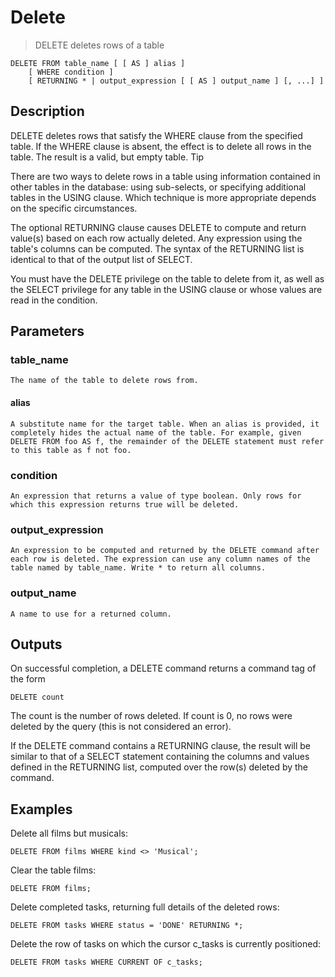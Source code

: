 # Delete

> DELETE deletes rows of a table

```
DELETE FROM table_name [ [ AS ] alias ]
    [ WHERE condition ]
    [ RETURNING * | output_expression [ [ AS ] output_name ] [, ...] ]
```

## Description

DELETE deletes rows that satisfy the WHERE clause from the specified table. If the WHERE clause is absent, the effect is to delete all rows in the table. The result is a valid, but empty table.
Tip

There are two ways to delete rows in a table using information contained in other tables in the database: using sub-selects, or specifying additional tables in the USING clause. Which technique is more appropriate depends on the specific circumstances.

The optional RETURNING clause causes DELETE to compute and return value(s) based on each row actually deleted. Any expression using the table's columns can be computed. The syntax of the RETURNING list is identical to that of the output list of SELECT.

You must have the DELETE privilege on the table to delete from it, as well as the SELECT privilege for any table in the USING clause or whose values are read in the condition.

## Parameters

### table_name

    The name of the table to delete rows from.

#### alias

    A substitute name for the target table. When an alias is provided, it completely hides the actual name of the table. For example, given DELETE FROM foo AS f, the remainder of the DELETE statement must refer to this table as f not foo.

### condition

    An expression that returns a value of type boolean. Only rows for which this expression returns true will be deleted.

### output_expression

    An expression to be computed and returned by the DELETE command after each row is deleted. The expression can use any column names of the table named by table_name. Write * to return all columns.

### output_name

    A name to use for a returned column.

## Outputs

On successful completion, a DELETE command returns a command tag of the form

```
DELETE count
```

The count is the number of rows deleted. If count is 0, no rows were deleted by the query (this is not considered an error).

If the DELETE command contains a RETURNING clause, the result will be similar to that of a SELECT statement containing the columns and values defined in the RETURNING list, computed over the row(s) deleted by the command.

## Examples

Delete all films but musicals:

```
DELETE FROM films WHERE kind <> 'Musical';
```

Clear the table films:

```
DELETE FROM films;
```

Delete completed tasks, returning full details of the deleted rows:

```
DELETE FROM tasks WHERE status = 'DONE' RETURNING *;
```

Delete the row of tasks on which the cursor c_tasks is currently positioned:

```
DELETE FROM tasks WHERE CURRENT OF c_tasks;
```

